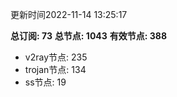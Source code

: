 更新时间2022-11-14 13:25:17

**总订阅: 73**
**总节点: 1043**
**有效节点: 388**
- v2ray节点: 235
- trojan节点: 134
- ss节点: 19
